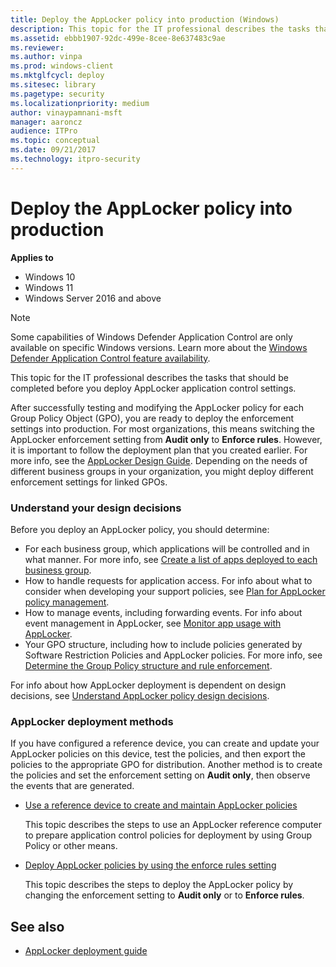 ```yaml
---
title: Deploy the AppLocker policy into production (Windows)
description: This topic for the IT professional describes the tasks that should be completed before you deploy AppLocker application control settings.
ms.assetid: ebbb1907-92dc-499e-8cee-8e637483c9ae
ms.reviewer: 
ms.author: vinpa
ms.prod: windows-client
ms.mktglfcycl: deploy
ms.sitesec: library
ms.pagetype: security
ms.localizationpriority: medium
author: vinaypamnani-msft
manager: aaroncz
audience: ITPro
ms.topic: conceptual
ms.date: 09/21/2017
ms.technology: itpro-security
---
```


# Deploy the AppLocker policy into production

**Applies to**

- Windows 10
- Windows 11
- Windows Server 2016 and above

>[!NOTE]
>Some capabilities of Windows Defender Application Control are only available on specific Windows versions. Learn more about the [Windows Defender Application Control feature availability](/windows/security/threat-protection/windows-defender-application-control/feature-availability).

This topic for the IT professional describes the tasks that should be completed before you deploy AppLocker application control settings.

After successfully testing and modifying the AppLocker policy for each Group Policy Object (GPO), you are ready to deploy the enforcement settings into production. For most organizations, this means switching the AppLocker enforcement setting from **Audit only** to **Enforce rules**. However, it is important to follow the deployment plan that you created earlier. For more info, see the [AppLocker Design Guide](applocker-policies-design-guide.md). Depending on the needs of different business groups in your organization, you might deploy different enforcement settings for linked GPOs.

### Understand your design decisions

Before you deploy an AppLocker policy, you should determine:

-   For each business group, which applications will be controlled and in what manner. For more info, see [Create a list of apps deployed to each business group](create-list-of-applications-deployed-to-each-business-group.md).
-   How to handle requests for application access. For info about what to consider when developing your support policies, see [Plan for AppLocker policy management](plan-for-applocker-policy-management.md).
-   How to manage events, including forwarding events. For info about event management in AppLocker, see [Monitor app usage with AppLocker](monitor-application-usage-with-applocker.md).
-   Your GPO structure, including how to include policies generated by Software Restriction Policies and AppLocker policies. For more info, see [Determine the Group Policy structure and rule enforcement](determine-group-policy-structure-and-rule-enforcement.md).

For info about how AppLocker deployment is dependent on design decisions, see [Understand AppLocker policy design decisions](understand-applocker-policy-design-decisions.md).

### AppLocker deployment methods

If you have configured a reference device, you can create and update your AppLocker policies on this device, test the policies, and then export the policies to the appropriate GPO for distribution. Another method is to create the policies and set the enforcement setting on **Audit only**, then 
observe the events that are generated.
-   [Use a reference device to create and maintain AppLocker policies](use-a-reference-computer-to-create-and-maintain-applocker-policies.md)

    This topic describes the steps to use an AppLocker reference computer to prepare application control policies for deployment by using Group Policy or other means.

-   [Deploy AppLocker policies by using the enforce rules setting](deploy-applocker-policies-by-using-the-enforce-rules-setting.md)

    This topic describes the steps to deploy the AppLocker policy by changing the enforcement setting to **Audit only** or to **Enforce rules**.

## See also

- [AppLocker deployment guide](applocker-policies-deployment-guide.md)
